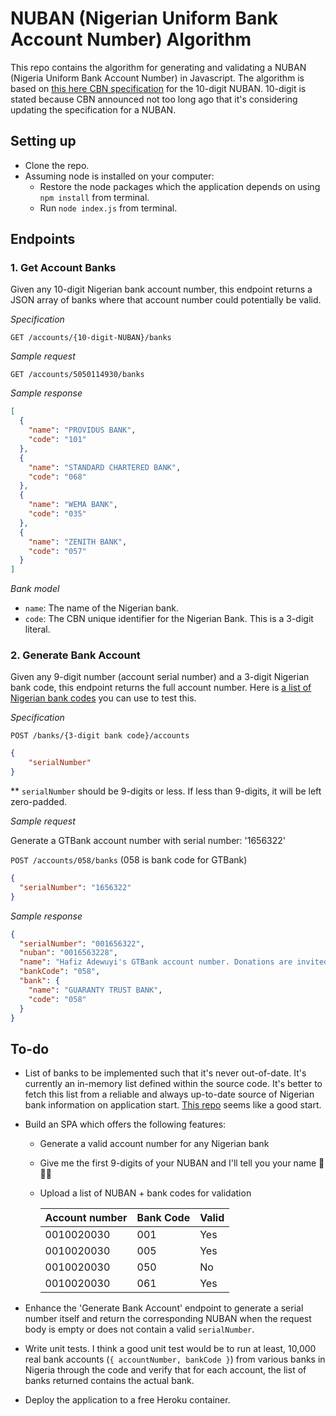 # NUBAN (Nigerian Uniform Bank Account Number) Algorithm

This repo contains the algorithm for generating and validating a NUBAN (Nigeria Uniform Bank Account Number) in Javascript. The algorithm is based on [this here CBN specification](https://www.cbn.gov.ng/OUT/2011/CIRCULARS/BSPD/NUBAN%20PROPOSALS%20V%200%204-%2003%2009%202010.PDF) for the 10-digit NUBAN. 10-digit is stated because CBN announced not too long ago that it's considering updating the specification for a NUBAN.

## Setting up

- Clone the repo.
- Assuming node is installed on your computer:
  - Restore the node packages which the application depends on using `npm install` from terminal.
  - Run `node index.js` from terminal.

## Endpoints

### 1. **Get Account Banks**

Given any 10-digit Nigerian bank account number, this endpoint returns a JSON array of banks where that account number could potentially be valid.

_Specification_

`GET /accounts/{10-digit-NUBAN}/banks`

_Sample request_

`GET /accounts/5050114930/banks`

_Sample response_

```json
[
  {
    "name": "PROVIDUS BANK",
    "code": "101"
  },
  {
    "name": "STANDARD CHARTERED BANK",
    "code": "068"
  },
  {
    "name": "WEMA BANK",
    "code": "035"
  },
  {
    "name": "ZENITH BANK",
    "code": "057"
  }
]
```

_Bank model_

- `name`: The name of the Nigerian bank.
- `code`: The CBN unique identifier for the Nigerian Bank. This is a 3-digit literal.

### 2. **Generate Bank Account**

Given any 9-digit number (account serial number) and a 3-digit Nigerian bank code, this endpoint returns the full account number. Here is [a list of Nigerian bank codes](https://github.com/tomiiide/nigerian-banks/blob/master/banks.json) you can use to test this.

_Specification_

`POST /banks/{3-digit bank code}/accounts`

```json
{
    "serialNumber"
}
```

\*\* `serialNumber` should be 9-digits or less. If less than 9-digits, it will be left zero-padded.

_Sample request_

Generate a GTBank account number with serial number: '1656322'

`POST /accounts/058/banks` (058 is bank code for GTBank)

```json
{
  "serialNumber": "1656322"
}
```

_Sample response_

```json
{
  "serialNumber": "001656322",
  "nuban": "0016563228",
  "name": "Hafiz Adewuyi's GTBank account number. Donations are invited!",
  "bankCode": "058",
  "bank": {
    "name": "GUARANTY TRUST BANK",
    "code": "058"
  }
}
```

## To-do

- List of banks to be implemented such that it's never out-of-date. It's currently an in-memory list defined within the source code. It's better to fetch this list from a reliable and always up-to-date source of Nigerian bank information on application start. [This repo](https://github.com/tomiiide/nigerian-banks/blob/master/banks.json) seems like a good start.

- Build an SPA which offers the following features:

  - Generate a valid account number for any Nigerian bank
  - Give me the first 9-digits of your NUBAN and I'll tell you your name 👻👻👻
  - Upload a list of NUBAN + bank codes for validation

    | Account number | Bank Code | Valid |
    | -------------- | --------- | ----- |
    | 0010020030     | 001       | Yes   |
    | 0010020030     | 005       | Yes   |
    | 0010020030     | 050       | No    |
    | 0010020030     | 061       | Yes   |

- Enhance the 'Generate Bank Account' endpoint to generate a serial number itself and return the corresponding NUBAN when the request body is empty or does not contain a valid `serialNumber`.

- Write unit tests. I think a good unit test would be to run at least, 10,000 real bank accounts (`{ accountNumber, bankCode }`) from various banks in Nigeria through the code and verify that for each account, the list of banks returned contains the actual bank.

- Deploy the application to a free Heroku container.
